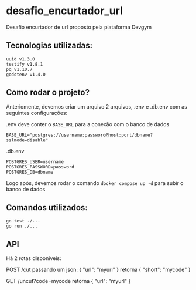 # desafio_encurtador_url
Desafio encurtador de url proposto pela plataforma Devgym

## Tecnologias utilizadas:
```
uuid v1.3.0
testify v1.8.1
pq v1.10.7
godotenv v1.4.0
```

## Como rodar o projeto?
Anteriomente, devemos criar um arquivo 2 arquivos, .env e .db.env com as seguintes configurações:

.env deve conter o `BASE_URL` para a conexão com o banco de dados
```
BASE_URL="postgres://username:password@host:port/dbname?sslmode=disable"
```

.db.env
```
POSTGRES_USER=username
POSTGRES_PASSWORD=password
POSTGRES_DB=dbname
```
Logo após, devemos rodar o comando `docker compose up -d` para subir o banco de dados

## Comandos utilizados:
```
go test ./...
go run ./...
```

## API
Há 2 rotas disponíveis:

POST /cut passando um json: { "url": "myurl" } retorna { "short": "mycode" }

GET /uncut?code=mycode retorna { "url": "myurl" }
